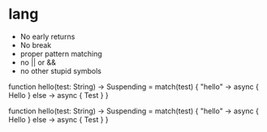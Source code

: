 # lang

* No early returns
* No break
* proper pattern matching
* no || or &&
* no other stupid symbols

function hello(test: String) -> Suspending<String> = match(test) {
 "hello" -> async { Hello }
  else -> async { Test }
}
  
function hello(test: String) -> Suspending<String> = match(test) {
 "hello" -> async { Hello }
  else -> async { Test }
}
